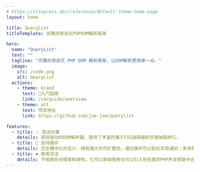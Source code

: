 ```yaml
---
# https://vitepress.dev/reference/default-theme-home-page
layout: home

title: QueryList
titleTemplate: 优雅的渐进式PHPDOM解析框架

hero:
  name: "QueryList"
  text: ""
  tagline: "优雅的渐进式 PHP DOM 解析框架，让DOM解析更简单一点。"
  image:
    src: /code.png
    alt: QueryList
  actions:
    - theme: brand
      text: 🚀入门指南
      link: /v4/guide/overview
    - theme: alt
      text: 项目地址
      link: https://github.com/jae-jae/querylist

features:
  - title: ✨ 简洁优雅
    details: 规则驱动的DOM解析器，提供了丰富的基于CSS选择器的页面抽取API。
  - title: 🎉 支持插件
    details: 完全模块化的设计，拥有强大的可扩展性。通过插件可以轻松实现诸如：多线程DOM解析、图片本地化、模拟浏览器行为等强大功能！
  - title: ❤️ 使用灵活
    details: 不依赖任何框架和架构，它可以单独使用也可以引入到任意的PHP开发框架中去使用。
---
```


